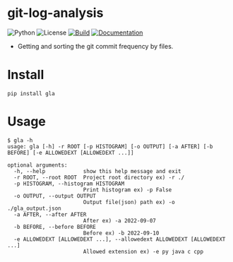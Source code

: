 # git-log-analysis
![Python](https://img.shields.io/badge/python-3.6+-blue)
![License](https://camo.githubusercontent.com/890acbdcb87868b382af9a4b1fac507b9659d9bf/68747470733a2f2f696d672e736869656c64732e696f2f62616467652f6c6963656e73652d4d49542d626c75652e737667)
[![Build](https://github.com/geongupark/git-log-analysis/workflows/unit-test/badge.svg)](https://github.com/geongupark/git-log-analysis/actions/workflows/unit_test.yml)
[![Documentation](https://img.shields.io/badge/ref-Documentation-blue)](https://geongupark.github.io/git-log-analysis/)
* Getting and sorting the git commit frequency by files.

# Install
```
pip install gla
```

# Usage
```
$ gla -h
usage: gla [-h] -r ROOT [-p HISTOGRAM] [-o OUTPUT] [-a AFTER] [-b BEFORE] [-e ALLOWEDEXT [ALLOWEDEXT ...]]

optional arguments:
  -h, --help            show this help message and exit
  -r ROOT, --root ROOT  Project root directory ex) -r ./
  -p HISTOGRAM, --histogram HISTOGRAM
                        Print histogram ex) -p False
  -o OUTPUT, --output OUTPUT
                        Output file(json) path ex) -o ./gla_output.json
  -a AFTER, --after AFTER
                        After ex) -a 2022-09-07
  -b BEFORE, --before BEFORE
                        Before ex) -b 2022-09-10
  -e ALLOWEDEXT [ALLOWEDEXT ...], --allowedext ALLOWEDEXT [ALLOWEDEXT ...]
                        Allowed extension ex) -e py java c cpp
```